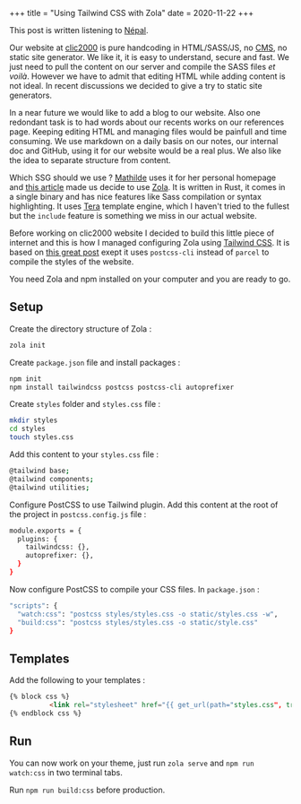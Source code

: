 +++
title = "Using Tailwind CSS with Zola"
date = 2020-11-22
+++

This post is written listening to [Népal](https://fr.wikipedia.org/wiki/Népal_(rappeur)).

Our website at [clic2000](https://clic2000.fr) is pure handcoding in HTML/SASS/JS, no
[CMS](https://en.wikipedia.org/wiki/Content_management_system), no static site generator. We like it, it is easy
to understand, secure and fast. We just need to pull the content on our server and compile the SASS files *et
voilà*. However we have to admit that editing HTML while adding content is not ideal.
In recent discussions we decided to give a try to static site generators.

In a near future we would like to
add a blog to our website. Also one redondant task is to had words about our recents works on our references
page. Keeping editing HTML and managing files would be painfull and time consuming. We use markdown on a daily
basis on our notes, our internal doc and GitHub, using it for our website would be a real plus. We
also like the idea to separate structure from content. 

Which SSG should we use ?
[Mathilde](https://mental.af) uses
it for her personal homepage and [this article](https://blog.gelez.xyz/presentation-zola/) made us decide to
use [Zola](https://www.getzola.org). It is written in Rust, it comes in a single binary and has nice features
like Sass compilation or syntax highlighting. It uses [Tera](https://tera.netlify.app) template engine, which
I haven't tried to the fullest but the `include` feature is something we miss in our actual website.

Before working on clic2000 website I decided to build this little piece of internet and 
this is how I managed configuring Zola using [Tailwind
CSS](https://tailwindcss.com). It is based on [this great post](https://tailwindcss.com) exept it uses
`postcss-cli` instead of `parcel` to compile the styles of the website.

You need Zola and npm installed on your computer and you are ready to go.

## Setup

Create the directory structure of Zola :

```bash
zola init
```

Create `package.json` file and install packages : 

```bash
npm init
npm install tailwindcss postcss postcss-cli autoprefixer
```

Create `styles` folder and `styles.css` file :

```bash
mkdir styles
cd styles
touch styles.css
```

Add this content to your `styles.css` file :

```bash
@tailwind base;
@tailwind components;
@tailwind utilities;
```

Configure PostCSS to use Tailwind plugin. Add this content at the root of the project in `postcss.config.js` file :

```bash
module.exports = {
  plugins: {
    tailwindcss: {},
    autoprefixer: {},
  }
}
```

Now configure PostCSS to compile your CSS files. In `package.json` : 

```bash
"scripts": {
  "watch:css": "postcss styles/styles.css -o static/styles.css -w",
  "build:css": "postcss styles/styles.css -o static/style.css"
}
```

## Templates

Add the following to your templates : 

```html
{% block css %}
	      <link rel="stylesheet" href="{{ get_url(path="styles.css", trailing_slash=false) | safe }}">
{% endblock css %}
```

## Run 

You can now work on your theme, just run `zola serve` and `npm run watch:css` in two terminal tabs.

Run `npm run build:css` before production.

